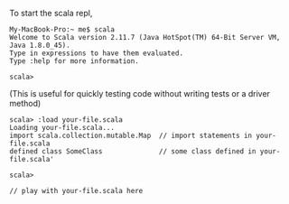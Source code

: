 To start the scala repl,

```
My-MacBook-Pro:~ me$ scala
Welcome to Scala version 2.11.7 (Java HotSpot(TM) 64-Bit Server VM, Java 1.8.0_45).
Type in expressions to have them evaluated.
Type :help for more information.

scala>
```
(This is useful for quickly testing code without writing tests or a driver method)

```
scala> :load your-file.scala
Loading your-file.scala...
import scala.collection.mutable.Map  // import statements in your-file.scala
defined class SomeClass              // some class defined in your-file.scala'

scala>

// play with your-file.scala here
```

